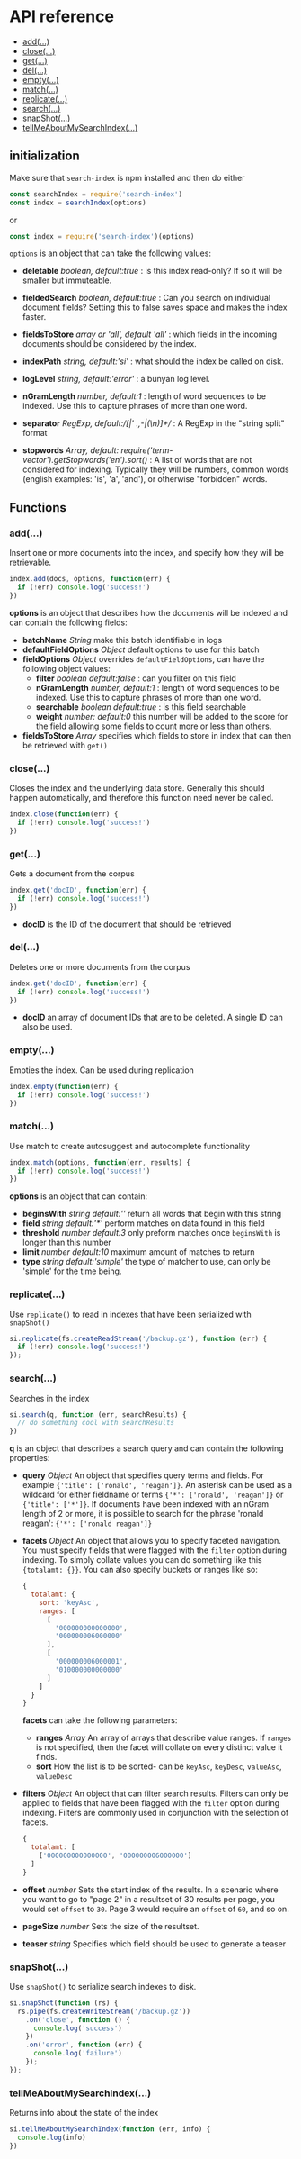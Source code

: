 # API reference

 * [add(...)](#add)
 * [close(...)](#close)
 * [get(...)](#get)
 * [del(...)](#del)
 * [empty(...)](#empty)
 * [match(...)](#match)
 * [replicate(...)](#replicate)
 * [search(...)](#search)
 * [snapShot(...)](#snapshot)
 * [tellMeAboutMySearchIndex(...)](#tellmeaboutmysearchindex)

## initialization

Make sure that `search-index` is npm installed and then do either

```javascript
const searchIndex = require('search-index')
const index = searchIndex(options)
```

or

```javascript
const index = require('search-index')(options)
```

`options` is an object that can take the following values:

 * **deletable** _boolean, default:true_ : is this index read-only? If
     so it will be smaller but immuteable.

 * **fieldedSearch** _boolean, default:true_ : Can you search on
     individual document fields? Setting this to false saves space and
     makes the index faster.

 * **fieldsToStore** _array or 'all', default 'all'_ : which fields in
     the incoming documents should be considered by the index.

 * **indexPath** _string, default:'si'_ : what should the index be
     called on disk.

 * **logLevel** _string, default:'error'_ : a bunyan log level.

 * **nGramLength** _number, default:1_ : length of word sequences to
     be indexed. Use this to capture phrases of more than one word.

 * **separator** _RegExp, default:/[\|' \.,\-|(\n)]+/_ : A RegExp in
     the "string split" format

 * **stopwords** _Array, default:
     require('term-vector').getStopwords('en').sort()_ : A list of
     words that are not considered for indexing. Typically they will
     be numbers, common words (english examples: 'is', 'a', 'and'), or
     otherwise "forbidden" words.
      

## Functions

### add(...)

Insert one or more documents into the index, and specify how they will
be retrievable.

```javascript
index.add(docs, options, function(err) {
  if (!err) console.log('success!')
})
```

**options** is an object that describes how the documents will be
indexed and can contain the following fields:

 * **batchName** _String_ make this batch identifiable in logs
 * **defaultFieldOptions** _Object_ default options to use for this
   batch
 * **fieldOptions** _Object_ overrides `defaultFieldOptions`, can have
   the following object values:
   * **filter** _boolean default:false_ : can you filter on this field
   * **nGramLength** _number, default:1_ : length of word sequences to
     be indexed. Use this to capture phrases of more than one word.
   * **searchable** _boolean default:true_ : is this field searchable
   * **weight** _number: default:0_ this number will be added to the
     score for the field allowing some fields to count more or less
     than others.
 * **fieldsToStore** _Array_ specifies which fields to store in index
   that can then be retrieved with `get()`




### close(...)

Closes the index and the underlying data store. Generally this should
happen automatically, and therefore this function need never be
called.

```javascript
index.close(function(err) {
  if (!err) console.log('success!')
})
```

### get(...)

Gets a document from the corpus

```javascript
index.get('docID', function(err) {
  if (!err) console.log('success!')
})
```

* **docID** is the ID of the document that should be retrieved

### del(...)

Deletes one or more documents from the corpus

```javascript
index.get('docID', function(err) {
  if (!err) console.log('success!')
})
```

* **docID** an array of document IDs that are to be deleted. A single
    ID can also be used.

### empty(...)

Empties the index. Can be used during replication

```javascript
index.empty(function(err) {
  if (!err) console.log('success!')
})
```

### match(...)

Use match to create autosuggest and autocomplete functionality

```javascript
index.match(options, function(err, results) {
  if (!err) console.log('success!')
})
```

**options** is an object that can contain:

* **beginsWith** _string default:''_ return all words that begin with
  this string
* **field** _string default:'*'_ perform matches on data found in this field
* **threshold** _number default:3_ only preform matches once
  `beginsWith` is longer than this number
* **limit** _number default:10_ maximum amount of matches to return
* **type** _string default:'simple'_ the type of matcher to use, can
  only be 'simple' for the time being.

### replicate(...)

Use `replicate()` to read in indexes that have been serialized with
`snapShot()`

```javascript
si.replicate(fs.createReadStream('/backup.gz'), function (err) {
  if (!err) console.log('success!')
});
```

### search(...)

Searches in the index

```javascript
si.search(q, function (err, searchResults) {
  // do something cool with searchResults
})
```

**q** is an object that describes a search query and can contain the
  following properties:

 * **query** _Object_ An object that specifies query terms and
   fields. For example `{'title': ['ronald', 'reagan']}`. An asterisk
   can be used as a wildcard for either fieldname or terms
   `{'*': ['ronald', 'reagan']}` or `{'title': ['*']}`. If documents
   have been indexed with an nGram length of 2 or more, it is possible
   to search for the phrase 'ronald reagan': `{'*': ['ronald reagan']}`

 * **facets** _Object_ An object that allows you to specify faceted
   navigation. You must specify fields that were flagged with the
   `filter` option during indexing. To simply collate values you can
   do something like this `{totalamt: {}}`. You can also specify
   buckets or ranges like so:

   ```javascript
   {
     totalamt: {
       sort: 'keyAsc',
       ranges: [
         [
           '000000000000000',
           '000000006000000'
         ],
         [
           '000000006000001',
           '010000000000000'
         ]
       ]
     }
   }
   ```
   **facets** can take the following parameters:
   * **ranges** _Array_ An array of arrays that describe value
   ranges. If `ranges` is not specified, then the facet will collate
   on every distinct value it finds.
   * **sort** How the list is to be sorted- can be `keyAsc`,
   `keyDesc`, `valueAsc`, `valueDesc`


 * **filters** _Object_ An object that can filter search
   results. Filters can only be applied to fields that have been
   flagged with the `filter` option during indexing. Filters are
   commonly used in conjunction with the selection of facets.

   ```javascript
   {
     totalamt: [
       ['000000000000000', '000000006000000']
     ]
   }
   ```
 * **offset** _number_ Sets the start index of the results. In a
   scenario where you want to go to "page 2" in a resultset of 30
   results per page, you would set `offset` to `30`. Page 3 would
   require an `offset` of `60`, and so on.

 * **pageSize** _number_ Sets the size of the resultset.

 * **teaser** _string_ Specifies which field should be used to
   generate a teaser
   
### snapShot(...)

Use `snapShot()` to serialize search indexes to disk.

```javascript
si.snapShot(function (rs) {
  rs.pipe(fs.createWriteStream('/backup.gz'))
    .on('close', function () {
      console.log('success')
    })
    .on('error', function (err) {
      console.log('failure')
    });
});
```

### tellMeAboutMySearchIndex(...)

Returns info about the state of the index

```javascript
si.tellMeAboutMySearchIndex(function (err, info) {
  console.log(info)
})
```